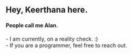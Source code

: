 <h2>Hey, Keerthana here.</h2> 
<h4>People call me Alan.</h4>   
<p>- I am currently, on a reality check. :)<br>- If you are a programmer, feel free to reach out.</p>     
<!---     
keerthana5958v/keerthana5958v is a ✨ special ✨ repository because its `README.md` (this file) appears on your GitHub profile. 
You can click the Preview link to take a look at your changes.
---> 
  
